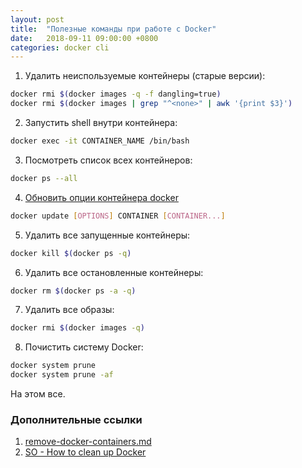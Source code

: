 ```yaml
---
layout: post
title:  "Полезные команды при работе с Docker"
date:   2018-09-11 09:00:00 +0800
categories: docker cli
---
```


1. Удалить неиспользуемые контейнеры (старые версии):
```sh
docker rmi $(docker images -q -f dangling=true)
docker rmi $(docker images | grep "^<none>" | awk '{print $3}')
```
2. Запустить shell внутри контейнера:
```sh
docker exec -it CONTAINER_NAME /bin/bash
```
3. Посмотреть список всех контейнеров:
```sh
docker ps --all
```
4. [Обновить опции контейнера docker](https://docs.docker.com/engine/reference/commandline/update/)
```sh
docker update [OPTIONS] CONTAINER [CONTAINER...]
```
5. Удалить все запущенные контейнеры:
```sh
docker kill $(docker ps -q)
```
6. Удалить все остановленные контейнеры:
```sh
docker rm $(docker ps -a -q)
```
7. Удалить все образы:
```sh
docker rmi $(docker images -q)
```
8. Почистить систему Docker:
```sh
docker system prune
docker system prune -af
```

На этом все.

### Дополнительные ссылки
1. [remove-docker-containers.md](https://gist.github.com/ngpestelos/4fc2e31e19f86b9cf10b)
2. [SO - How to clean up Docker](https://stackoverflow.com/questions/45798076/how-to-clean-up-docker)